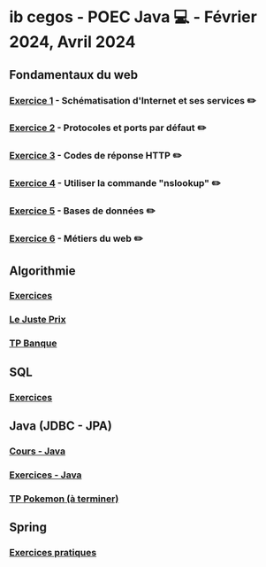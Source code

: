 # ib cegos - POEC Java :computer: - Février 2024, Avril 2024

## Fondamentaux du web
### [Exercice 1](./Web%20Fundamentals/schéma_internet.pdf) - Schématisation d'Internet et ses services :pencil2:
### [Exercice 2](./Web%20Fundamentals/protocoles_ports.png) - Protocoles et ports par défaut :pencil2:
### [Exercice 3](./Web%20Fundamentals/codes_reponses.drawio.png) - Codes de réponse HTTP :pencil2:
### [Exercice 4](./Web%20Fundamentals/exercice4.md) - Utiliser la commande "nslookup" :pencil2:
### [Exercice 5](./Web%20Fundamentals/bdd.drawio.png) - Bases de données :pencil2:
### [Exercice 6](./Web%20Fundamentals/exercice_6.md) - Métiers du web :pencil2:

## Algorithmie
### [Exercices](./Algo/index.js)
### [Le Juste Prix](./Algo/Juste_prix)
### [TP Banque](./Algo/TP%20Banque)

## SQL
### [Exercices](./SQL)

## Java (JDBC - JPA)
### [Cours - Java](./Java/Cours)
### [Exercices - Java](./Java/Exercices)
### [TP Pokemon (à terminer)](./JPA/TP%20Pokemon)

## Spring
### [Exercices pratiques](./Java/Spring)
